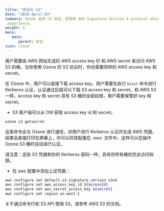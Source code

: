 ```yaml
---
title: "安全化 S3"
date: "2019-April-03"
summary: Ozone 支持 S3 协议，并使用 AWS Signature Version 4 protocol which allows a seamless S3
 experience.
weight: 5
menu:
   main:
      parent: 安全
icon: cloud
---
```

<!---
  Licensed to the Apache Software Foundation (ASF) under one or more
  contributor license agreements.  See the NOTICE file distributed with
  this work for additional information regarding copyright ownership.
  The ASF licenses this file to You under the Apache License, Version 2.0
  (the "License"); you may not use this file except in compliance with
  the License.  You may obtain a copy of the License at

      http://www.apache.org/licenses/LICENSE-2.0

  Unless required by applicable law or agreed to in writing, software
  distributed under the License is distributed on an "AS IS" BASIS,
  WITHOUT WARRANTIES OR CONDITIONS OF ANY KIND, either express or implied.
  See the License for the specific language governing permissions and
  limitations under the License.
-->

用户需要由 AWS 网站生成的 AWS access key ID 和 AWS secret 来访问 AWS S3 的桶，当你使用 Ozone 的 S3 协议时，你也需要同样的 AWS access key 和 secret。

在 Ozone 中，用户可以直接下载 access key。用户需要先执行 `kinit` 命令进行 Kerberos 认证，认证通过后就可以下载 S3 access key 和 secret。和 AWS S3 一样，access key 和 secret 具有 S3 桶的全部权限，用户需要保管好 key 和 secret。

* S3 客户端可以从 OM 获取 access key id 和 secret。

```bash
ozone s3 getsecret
```
这条命令会与 Ozone 进行通信，对用户进行 Kerberos 认证并生成 AWS 凭据，结果会直接打印在屏幕上，你可以将其配置在 _.aws._ 文件中，这样可以在操作 Ozone S3 桶时自动进行认证。

<div class="alert alert-danger" role="alert">
请注意：这些 S3 凭据和你的 Kerberos 密码一样，具有你所有桶的完全访问权限。 
</div>


* 在 aws 配置中添加上述凭据：

```bash
aws configure set default.s3.signature_version s3v4
aws configure set aws_access_key_id ${accessId}
aws configure set aws_secret_access_key ${secret}
aws configure set region us-west-1
```
关于通过命令行和 S3 API 使用 S3，请参考 AWS S3 的文档。
